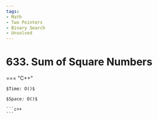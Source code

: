 ```yaml
---
tags:
- Math
- Two Pointers
- Binary Search
- Unsolved
---
```



# 633. Sum of Square Numbers

=== "C++"

    $Time: O()$

    $Space: O()$

    ```c++
    ```